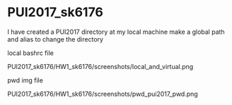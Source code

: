 # PUI2017_sk6176

I have created a PUI2017 directory at my local machine
make a global path and alias to change the directory


local bashrc file

PUI2017_sk6176/HW1_sk6176/screenshots/local_and_virtual.png

pwd img file

PUI2017_sk6176/HW1_sk6176/screenshots/pwd_pui2017_pwd.png
